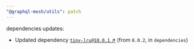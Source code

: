 ```yaml
---
"@graphql-mesh/utils": patch
---
```

dependencies updates:
  - Updated dependency [`tiny-lru@10.0.1` ↗︎](https://www.npmjs.com/package/tiny-lru/v/10.0.1) (from `8.0.2`, in `dependencies`)
